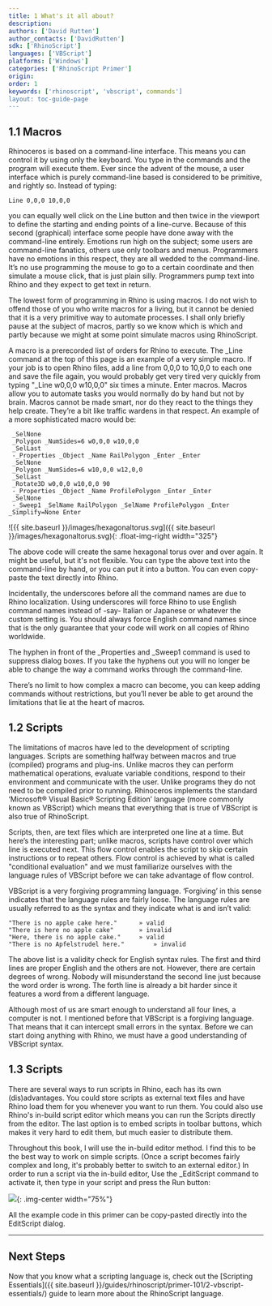 ```yaml
---
title: 1 What's it all about?
description:
authors: ['David Rutten']
author_contacts: ['DavidRutten']
sdk: ['RhinoScript']
languages: ['VBScript']
platforms: ['Windows']
categories: ['RhinoScript Primer']
origin:
order: 1
keywords: ['rhinoscript', 'vbscript', commands']
layout: toc-guide-page
---
```


## 1.1 Macros

Rhinoceros is based on a command-line interface. This means you can control it by using only the keyboard. You type in the commands and the program will execute them. Ever since the advent of the mouse, a user interface which is purely command-line based is considered to be primitive, and rightly so. Instead of typing:

```
Line 0,0,0 10,0,0
```

you can equally well click on the Line button and then twice in the viewport to define the starting and ending points of a line-curve. Because of this second (graphical) interface some people have done away with the 
command-line entirely. Emotions run high on the subject; some users are command-line fanatics, others use only toolbars and menus. Programmers have no emotions in this respect, they are all wedded to the command-line. It’s no use programming the mouse to go to a certain coordinate and then simulate a mouse click, that is just plain silly. Programmers pump text into Rhino and they expect to get text in return.

The lowest form of programming in Rhino is using macros. I do not wish to offend those of you who write macros for a living, but it cannot be denied that it is a very primitive way to automate processes. I shall only briefly pause at the subject of macros, partly so we know which is which and partly because we might at some point simulate macros using RhinoScript.

A macro is a prerecorded list of orders for Rhino to execute. The _Line command at the top of this page is an example of a very simple macro. If your job is to open Rhino files, add a line from 0,0,0 to 10,0,0 to each one and save the file again, you would probably get very tired very quickly from typing "_Line w0,0,0 w10,0,0" six times a minute. Enter macros. Macros allow you to automate tasks you would normally do by hand but not by brain. Macros cannot be made smart, nor do they react to the things they help create. They’re a bit like traffic wardens in that respect. An example of a more sophisticated macro would be:

```
 _SelNone
 _Polygon _NumSides=6 w0,0,0 w10,0,0
 _SelLast
 -_Properties _Object _Name RailPolygon _Enter _Enter
 _SelNone
 _Polygon _NumSides=6 w10,0,0 w12,0,0
 _SelLast
 _Rotate3D w0,0,0 w10,0,0 90
 -_Properties _Object _Name ProfilePolygon _Enter _Enter
 _SelNone
 -_Sweep1 _SelName RailPolygon _SelName ProfilePolygon _Enter   _Simplify=None Enter
```

![{{ site.baseurl }}/images/hexagonaltorus.svg]({{ site.baseurl }}/images/hexagonaltorus.svg){: .float-img-right width="325"}

The above code will create the same hexagonal torus over and over again. It might be useful, but it's not flexible. You can type the above text into the command-line by hand, or you can put it into a button. You can even copy-paste the text directly into Rhino.

Incidentally, the underscores before all the command names are due to Rhino localization. Using underscores will force Rhino to use English command names instead of -say- Italian or Japanese or whatever the custom setting is. You should always force English command names since that is the only guarantee that your code will work on all copies of Rhino worldwide.	

The hyphen in front of the _Properties and _Sweep1 command is used to suppress dialog boxes. If you take the hyphens out you will no longer be able to change the way a command works through the command-line.

There’s no limit to how complex a macro can become, you can keep adding commands without restrictions, but you’ll never be able to get around the limitations that lie at the heart of macros.

## 1.2 Scripts

The limitations of macros have led to the development of scripting languages. Scripts are something halfway between macros and true (compiled) programs and plug-ins. Unlike macros they can perform 
mathematical operations, evaluate variable conditions, respond to their environment and communicate with the user. Unlike programs they do not need to be compiled prior to running. Rhinoceros implements the standard 
‘Microsoft® Visual Basic® Scripting Edition’ language (more commonly known as VBScript) which means that everything that is true of VBScript is also true of RhinoScript.

Scripts, then, are text files which are interpreted one line at a time. But here’s the interesting part; unlike macros, scripts have control over which line is executed next. This flow control enables the script to skip certain instructions or to repeat others. Flow control is achieved by what is called "conditional evaluation" and we must familiarize ourselves with the language rules of VBScript before we can take advantage of flow control.

VBScript is a very forgiving programming language. ‘Forgiving’ in this sense indicates that the language rules are fairly loose. The language rules are usually referred to as the syntax and they indicate what is and isn’t valid:

```
"There is no apple cake here."		» valid
"There is here no apple cake"		» invalid
"Here, there is no apple cake."		» valid
"There is no Apfelstrudel here."        » invalid
```

The above list is a validity check for English syntax rules. The first and third lines are proper English and the others are not. However, there are certain degrees of wrong. Nobody will misunderstand the second line just because the word order is wrong. The forth line is already a bit harder since it features a word from a different language.

Although most of us are smart enough to understand all four lines, a computer is not. I mentioned before that VBScript is a forgiving language. That means that it can intercept small errors in the syntax. Before we can start doing anything with Rhino, we must have a good understanding of VBScript syntax.


## 1.3 Scripts

There are several ways to run scripts in Rhino, each has its own (dis)advantages. You could store scripts as external text files and have Rhino load them for you whenever you want to run them. You could also use Rhino's in-build script editor which means you can run the Scripts directly from the editor. The last option is to embed scripts in toolbar buttons, which makes it very hard to edit them, but much easier to distribute them.

Throughout this book, I will use the in-build editor method. I find this to be the best way to work on simple scripts. (Once a script becomes fairly complex and long, it's probably better to switch to an external editor.) In order to run a script via the in-build editor,  Use the _EditScript command to activate it, then type in your script and press the Run button:

<img src="{{ site.baseurl }}/images/EditScriptDialog.png">{: .img-center  width="75%"}

All the example code in this primer can be copy-pasted directly into the EditScript dialog. 

---

## Next Steps

Now that you know what a scripting language is, check out the [Scripting Essentials]({{ site.baseurl }}/guides/rhinoscript/primer-101/2-vbscript-essentials/) guide to learn more about the RhinoScript language.
